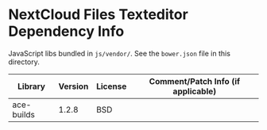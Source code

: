 NextCloud Files Texteditor Dependency Info
==========================================

JavaScript libs bundled in `js/vendor/`.
See the `bower.json` file in this directory.

| Library | Version | License           | Comment/Patch Info (if applicable)  |
| ---     | ---     | ---               | ---                                 |
| ace-builds | 1.2.8 | BSD              |                                     |
